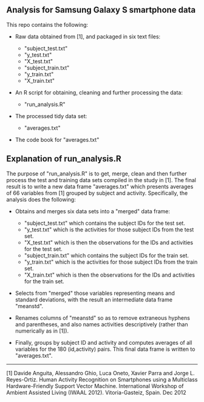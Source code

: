 ## Analysis for Samsung Galaxy S smartphone data

This repo contains the following:

- Raw data obtained from [1], and packaged in six text files:
  * "subject_test.txt" 
  * "y_test.txt"
  * "X_test.txt"
  * "subject_train.txt"
  * "y_train.txt"
  * "X_train.txt"
                
- An R script for obtaining, cleaning and further processing the data: 
  * "run_analysis.R"
                
- The processed tidy data set:
  * "averages.txt"
                
- The code book for "averages.txt"

## Explanation of run_analysis.R

The purpose of "run_analysis.R" is to get, merge, clean and then further process the test and training data sets compiled in the study in [1].  The final result is to write a new data frame "averages.txt" which presents averages of 66 variables from [1] grouped by subject and activity. Specifically, the analysis does the following:

- Obtains and merges six data sets into a "merged" data frame:
  * "subject_test.txt" which contains the subject IDs for the test set.
  * "y_test.txt" which is the activities for those subject IDs from the test set.
  * "X_test.txt" which is then the observations for the IDs and activities for the test set.
  * "subject_train.txt" which contains the subject IDs for the train set.
  * "y_train.txt" which is the activities for those subject IDs from the train set.
  * "X_train.txt" which is then the observations for the IDs and activities for the train set.
        
- Selects from "merged" those variables representing means and standard deviations, with the result an intermediate data frame "meanstd".

- Renames columns of "meanstd" so as to remove extraneous hyphens and parentheses, and also names activities descriptively (rather than numerically as in [1]).

- Finally, groups by subject ID and activity and computes averages of all variables for the 180 (id,activity) pairs.  This final data frame is written to "averages.txt".

-----------------------------------------

[1] Davide Anguita, Alessandro Ghio, Luca Oneto, Xavier Parra and Jorge L. Reyes-Ortiz. Human Activity Recognition on Smartphones using a Multiclass Hardware-Friendly Support Vector Machine. International Workshop of Ambient Assisted Living (IWAAL 2012). Vitoria-Gasteiz, Spain. Dec 2012
